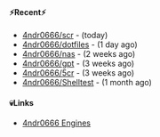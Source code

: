 #### ⚡Recent⚡

- [4ndr0666/scr](https://github.com/4ndr0666/scr) - (today)
- [4ndr0666/dotfiles](https://github.com/4ndr0666/dotfiles) - (1 day ago)
- [4ndr0666/nas](https://github.com/4ndr0666/nas) - (2 weeks ago)
- [4ndr0666/gpt](https://github.com/4ndr0666/gpt) - (3 weeks ago)
- [4ndr0666/5cr](https://github.com/4ndr0666/5cr) - (3 weeks ago)
- [4ndr0666/Shelltest](https://github.com/4ndr0666/Shelltest) - (1 month ago)

#### 💀Links

- [4ndr0666 Engines](https://github.com/hoothin/SearchJumper/discussions/73)


